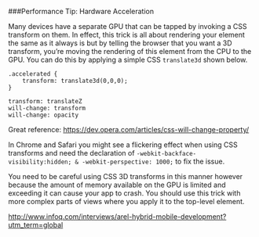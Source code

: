 ###Performance Tip: Hardware Acceleration

Many devices have a separate GPU that can be tapped by invoking a CSS transform on them. In effect, this trick is all about rendering your element the same as it always is but by telling the browser that you want a 3D transform, you’re moving the rendering of this element from the CPU to the GPU. You can do this by applying a simple CSS `translate3d` shown below.

	.accelerated {
     	transform: translate3d(0,0,0);
	}
	
	transform: translateZ  
	will-change: transform
	will-change: opacity

Great reference: https://dev.opera.com/articles/css-will-change-property/

In Chrome and Safari you might see a flickering effect when using CSS transforms and need the declaration of `-webkit-backface-visibility:hidden; & -webkit-perspective: 1000;` to fix the issue.

You need to be careful using CSS 3D transforms in this manner however because the amount of memory available on the GPU is limited and exceeding it can cause your app to crash. You should use this trick with more complex parts of views where you apply it to the top-level element. 



http://www.infoq.com/interviews/arel-hybrid-mobile-development?utm_term=global
